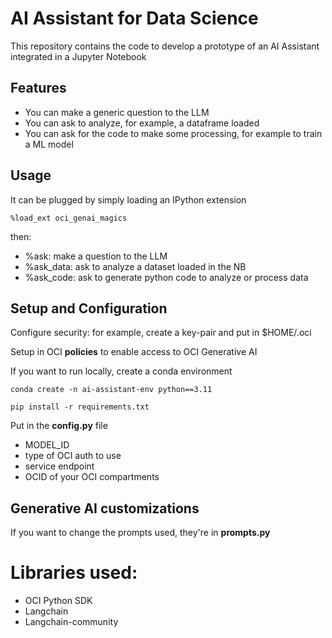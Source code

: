 # AI Assistant for Data Science
This repository contains the code to develop a prototype of an AI Assistant integrated in a Jupyter Notebook

## Features
* You can make a generic question to the LLM
* You can ask to analyze, for example, a dataframe loaded
* You can ask for the code to make some processing, for example to train a ML model

## Usage
It can be plugged by simply loading an IPython extension

```
%load_ext oci_genai_magics
```

then:
* %ask: make a question to the LLM
* %ask_data: ask to analyze a dataset loaded in the NB 
* %ask_code: ask to generate python code to analyze or process data

## Setup and Configuration
Configure security: for example, create a key-pair and put in $HOME/.oci

Setup in OCI **policies** to enable access to OCI Generative AI

If you want to run locally, create a conda environment
```
conda create -n ai-assistant-env python==3.11

pip install -r requirements.txt
```

Put in the **config.py** file
* MODEL_ID
* type of OCI auth to use
* service endpoint
* OCID of your OCI compartments

## Generative AI customizations
If you want to change the prompts used, they're in **prompts.py**

# Libraries used:
* OCI Python SDK
* Langchain
* Langchain-community
